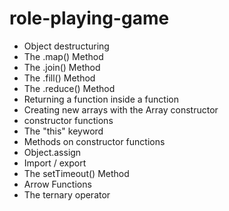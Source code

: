 # role-playing-game

- Object destructuring
- The .map() Method
- The .join() Method
- The .fill() Method
- The .reduce() Method
- Returning a function inside a function
- Creating new arrays with the Array constructor
- constructor functions
- The "this" keyword
- Methods on constructor functions
- Object.assign
- Import / export
- The setTimeout() Method
- Arrow Functions
- The ternary operator
